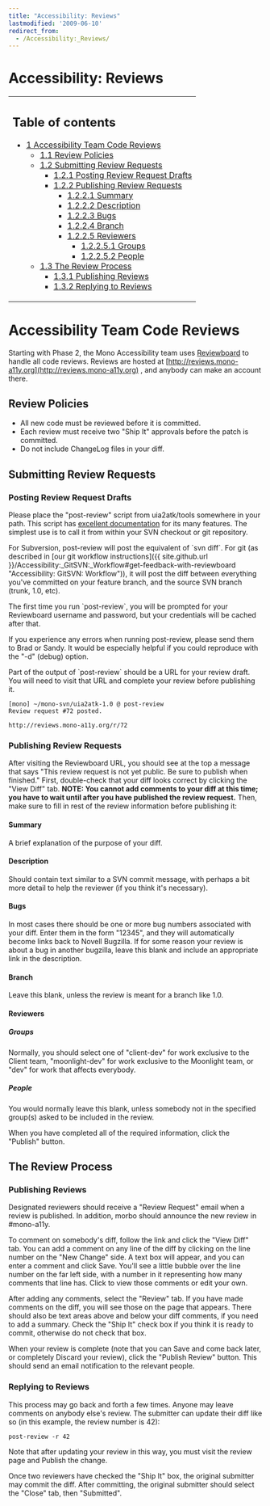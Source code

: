 ```yaml
---
title: "Accessibility: Reviews"
lastmodified: '2009-06-10'
redirect_from:
  - /Accessibility:_Reviews/
---
```


Accessibility: Reviews
======================

<table>
<col width="100%" />
<tbody>
<tr class="odd">
<td align="left"><h2>Table of contents</h2>
<ul>
<li><a href="#accessibility-team-code-reviews">1 Accessibility Team Code Reviews</a>
<ul>
<li><a href="#review-policies">1.1 Review Policies</a></li>
<li><a href="#submitting-review-requests">1.2 Submitting Review Requests</a>
<ul>
<li><a href="#posting-review-request-drafts">1.2.1 Posting Review Request Drafts</a></li>
<li><a href="#publishing-review-requests">1.2.2 Publishing Review Requests</a>
<ul>
<li><a href="#summary">1.2.2.1 Summary</a></li>
<li><a href="#description">1.2.2.2 Description</a></li>
<li><a href="#bugs">1.2.2.3 Bugs</a></li>
<li><a href="#branch">1.2.2.4 Branch</a></li>
<li><a href="#reviewers">1.2.2.5 Reviewers</a>
<ul>
<li><a href="#groups">1.2.2.5.1 Groups</a></li>
<li><a href="#people">1.2.2.5.2 People</a></li>
</ul></li>
</ul></li>
</ul></li>
<li><a href="#the-review-process">1.3 The Review Process</a>
<ul>
<li><a href="#publishing-reviews">1.3.1 Publishing Reviews</a></li>
<li><a href="#replying-to-reviews">1.3.2 Replying to Reviews</a></li>
</ul></li>
</ul></li>
</ul></td>
</tr>
</tbody>
</table>

Accessibility Team Code Reviews
===============================

Starting with Phase 2, the Mono Accessibility team uses [Reviewboard](http://www.review-board.org) to handle all code reviews. Reviews are hosted at [http://reviews.mono-a11y.org](http://reviews.mono-a11y.org) , and anybody can make an account there.

Review Policies
---------------

-   All new code must be reviewed before it is committed.
-   Each review must receive two "Ship It" approvals before the patch is committed.
-   Do not include ChangeLog files in your diff.

Submitting Review Requests
--------------------------

### Posting Review Request Drafts

Please place the "post-review" script from uia2atk/tools somewhere in your path. This script has [excellent documentation](http://review-board.org/docs/manual/dev/users/tools/post-review/) for its many features. The simplest use is to call it from within your SVN checkout or git repository.

For Subversion, post-review will post the equivalent of \`svn diff\`. For git (as described in [our git workflow instructions]({{ site.github.url }}/Accessibility:_GitSVN:_Workflow#get-feedback-with-reviewboard "Accessibility: GitSVN: Workflow")), it will post the diff between everything you've committed on your feature branch, and the source SVN branch (trunk, 1.0, etc).

The first time you run \`post-review\`, you will be prompted for your Reviewboard username and password, but your credentials will be cached after that.

If you experience any errors when running post-review, please send them to Brad or Sandy. It would be especially helpful if you could reproduce with the "-d" (debug) option.

Part of the output of \`post-review\` should be a URL for your review draft. You will need to visit that URL and complete your review before publishing it.

    [mono] ~/mono-svn/uia2atk-1.0 @ post-review 
    Review request #72 posted.

    http://reviews.mono-a11y.org/r/72

### Publishing Review Requests

After visiting the Reviewboard URL, you should see at the top a message that says "This review request is not yet public. Be sure to publish when finished." First, double-check that your diff looks correct by clicking the "View Diff" tab. **NOTE: You cannot add comments to your diff at this time; you have to wait until after you have published the review request.** Then, make sure to fill in rest of the review information before publishing it:

#### Summary

A brief explanation of the purpose of your diff.

#### Description

Should contain text similar to a SVN commit message, with perhaps a bit more detail to help the reviewer (if you think it's necessary).

#### Bugs

In most cases there should be one or more bug numbers associated with your diff. Enter them in the form "12345", and they will automatically become links back to Novell Bugzilla. If for some reason your review is about a bug in another bugzilla, leave this blank and include an appropriate link in the description.

#### Branch

Leave this blank, unless the review is meant for a branch like 1.0.

#### Reviewers

##### Groups

Normally, you should select one of "client-dev" for work exclusive to the Client team, "moonlight-dev" for work exclusive to the Moonlight team, or "dev" for work that affects everybody.

##### People

You would normally leave this blank, unless somebody not in the specified group(s) asked to be included in the review.

When you have completed all of the required information, click the "Publish" button.

The Review Process
------------------

### Publishing Reviews

Designated reviewers should receive a "Review Request" email when a review is published. In addition, morbo should announce the new review in \#mono-a11y.

To comment on somebody's diff, follow the link and click the "View Diff" tab. You can add a comment on any line of the diff by clicking on the line number on the "New Change" side. A text box will appear, and you can enter a comment and click Save. You'll see a little bubble over the line number on the far left side, with a number in it representing how many comments that line has. Click to view those comments or edit your own.

After adding any comments, select the "Review" tab. If you have made comments on the diff, you will see those on the page that appears. There should also be text areas above and below your diff comments, if you need to add a summary. Check the "Ship It" check box if you think it is ready to commit, otherwise do not check that box.

When your review is complete (note that you can Save and come back later, or completely Discard your review), click the "Publish Review" button. This should send an email notification to the relevant people.

### Replying to Reviews

This process may go back and forth a few times. Anyone may leave comments on anybody else's review. The submitter can update their diff like so (in this example, the review number is 42):

    post-review -r 42

Note that after updating your review in this way, you must visit the review page and Publish the change.

Once two reviewers have checked the "Ship It" box, the original submitter may commit the diff. After committing, the original submitter should select the "Close" tab, then "Submitted".

